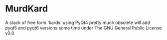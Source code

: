 # MurdKard
A stack of free form 'kards' using PyQt4
pretty much obsolete
will add pyqt5 and pyqt6 versions some time
under The GNU General Public License v3.0
